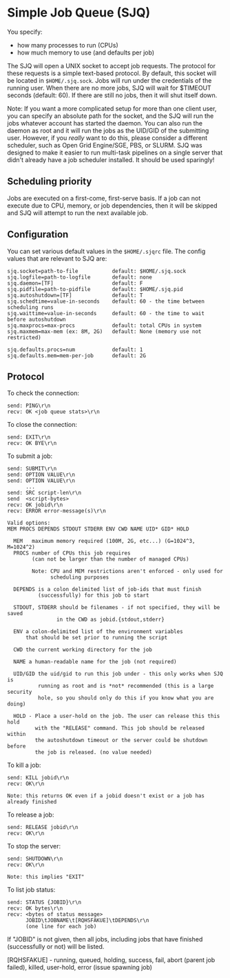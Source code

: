 Simple Job Queue (SJQ)
====
You specify:
  - how many processes to run (CPUs)
  - how much memory to use
    (and defaults per job) 

The SJQ will open a UNIX socket to accept job requests. The protocol for these
requests is a simple text-based protocol. By default, this socket will be
located in `$HOME/.sjq.sock`. Jobs will run under the credentials of the 
running user. When there are no more jobs, SJQ will wait for $TIMEOUT
seconds (default: 60). If there are still no jobs, then it will shut itself
down.

Note: If you want a more complicated setup for more than one client user, you
can  specify an absolute path for the socket, and the SJQ will run the jobs
whatever account has started the daemon. You can also run the daemon as root
and it will run the jobs as the UID/GID of the submitting user. However, if
you *really* want to do this, please consider a different scheduler, such as
Open Grid Engine/SGE, PBS, or SLURM. SJQ was designed to make it easier to run
multi-task pipelines on a single server that didn't already have a job
scheduler installed. It should be used sparingly!

Scheduling priority
-------------------
Jobs are executed on a first-come, first-serve basis. If a job can not execute
due to CPU, memory, or job dependencies, then it will be skipped and SJQ will
attempt to run the next available job.


Configuration
-------------
You can set various default values in the `$HOME/.sjqrc` file. The config
values that are relevant to SJQ are:

    sjq.socket=path-to-file           default: $HOME/.sjq.sock
    sjq.logfile=path-to-logfile       default: none
    sjq.daemon=[TF]                   default: F
    sjq.pidfile=path-to-pidfile       default: $HOME/.sjq.pid
    sjq.autoshutdown=[TF]             default: T
    sjq.schedtime=value-in-seconds    default: 60 - the time between scheduling runs
    sjq.waittime=value-in-seconds     default: 60 - the time to wait before autoshutdown
    sjq.maxprocs=max-procs            default: total CPUs in system
    sjq.maxmem=max-mem (ex: 8M, 2G)   default: None (memory use not restricted)

    sjq.defaults.procs=num            default: 1
    sjq.defaults.mem=mem-per-job      default: 2G


Protocol
--------

To check the connection: 

    send: PING\r\n
    recv: OK <job queue stats>\r\n

To close the connection: 

    send: EXIT\r\n
    recv: OK BYE\r\n

To submit a job:

    send: SUBMIT\r\n
    send: OPTION VALUE\r\n
    send: OPTION VALUE\r\n
          ...
    send: SRC script-len\r\n
    send  <script-bytes>
    recv: OK jobid\r\n
    recv: ERROR error-message(s)\r\n

    Valid options:
    MEM PROCS DEPENDS STDOUT STDERR ENV CWD NAME UID* GID* HOLD

      MEM   maximum memory required (100M, 2G, etc...) (G=1024^3, M=1024^2)
      PROCS number of CPUs this job requires
            (can not be larger than the number of managed CPUs)

            Note: CPU and MEM restrictions aren't enforced - only used for
                  scheduling purposes

      DEPENDS is a colon delimited list of job-ids that must finish
              (successfully) for this job to start

      STDOUT, STDERR should be filenames - if not specified, they will be saved
                    in the CWD as jobid.{stdout,stderr}

      ENV a colon-delimited list of the environment variables 
          that should be set prior to running the script

      CWD the current working directory for the job

      NAME a human-readable name for the job (not required)

      UID/GID the uid/gid to run this job under - this only works when SJQ is
              running as root and is *not* recommended (this is a large security
              hole, so you should only do this if you know what you are doing)

      HOLD - Place a user-hold on the job. The user can release this this hold
             with the "RELEASE" command. This job should be released within
             the autoshutdown timeout or the server could be shutdown before
             the job is released. (no value needed)


To kill a job:

    send: KILL jobid\r\n
    recv: OK\r\n

    Note: this returns OK even if a jobid doesn't exist or a job has already finished

To release a job:

    send: RELEASE jobid\r\n
    recv: OK\r\n

To stop the server:

    send: SHUTDOWN\r\n
    recv: OK\r\n

    Note: this implies "EXIT"

To list job status:

    send: STATUS {JOBID}\r\n
    recv: OK bytes\r\n
    recv: <bytes of status message>
          JOBID\tJOBNAME\t[RQHSFAKUE]\tDEPENDS\r\n
          (one line for each job)

If "JOBID" is not given, then all jobs, including jobs that have finished
(successfully or not) will be listed.

[RQHSFAKUE] - running, queued, holding, success, fail, abort (parent job failed), killed, user-hold, error (issue spawning job)
